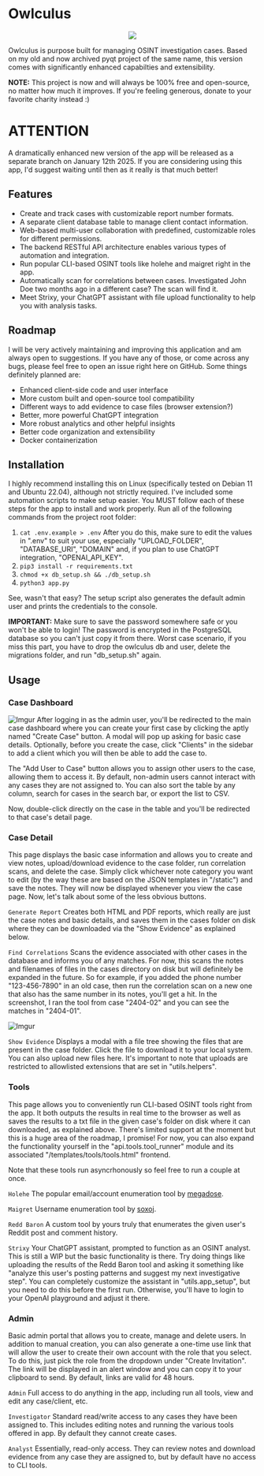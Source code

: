 # Owlculus

<p align="center">
  <img src="https://i.imgur.com/Cuf4hMK.png" />
</p>

Owlculus is purpose built for managing OSINT investigation cases. Based on my old and now archived pyqt project of the same name, this version comes with significantly enhanced capabilties and extensibility.

**NOTE:** This project is now and will always be 100% free and open-source, no matter how much it improves. If you're feeling generous, donate to your favorite charity instead :)

# ATTENTION
A dramatically enhanced new version of the app will be released as a separate branch on January 12th 2025. If you are considering using this app, I'd suggest waiting until then as it really is that much better!

## Features
- Create and track cases with customizable report number formats.
- A separate client database table to manage client contact information.
- Web-based multi-user collaboration with predefined, customizable roles for different permissions.
- The backend RESTful API architecture enables various types of automation and integration.
- Run popular CLI-based OSINT tools like holehe and maigret right in the app.
- Automatically scan for correlations between cases. Investigated John Doe two months ago in a different case? The scan will find it.
- Meet Strixy, your ChatGPT assistant with file upload functionality to help you with analysis tasks.

## Roadmap
I will be very actively maintaining and improving this application and am always open to suggestions. If you have any of those, or come across any bugs, please feel free to open an issue right here on GitHub. Some things definitely planned are:

- Enhanced client-side code and user interface
- More custom built and open-source tool compatibility
- Different ways to add evidence to case files (browser extension?)
- Better, more powerful ChatGPT integration
- More robust analytics and other helpful insights
- Better code organization and extensibility
- Docker containerization

## Installation
I highly recommend installing this on Linux (specifically tested on Debian 11 and Ubuntu 22.04), although not strictly required. I've included some automation scripts to make setup easier. You MUST follow each of these steps for the app to install and work properly. Run all of the following commands from the project root folder:

1. `cat .env.example > .env` After you do this, make sure to edit the values in ".env" to suit your use, especially "UPLOAD_FOLDER", "DATABASE_URI", "DOMAIN" and, if you plan to use ChatGPT integration, "OPENAI_API_KEY".
2. `pip3 install -r requirements.txt`
3. `chmod +x db_setup.sh && ./db_setup.sh`
4. `python3 app.py`

See, wasn't that easy? The setup script also generates the default admin user and prints the credentials to the console.

**IMPORTANT:** Make sure to save the password somewhere safe or you won't be able to login! The password is encrypted in the PostgreSQL database so you can't just copy it from there. Worst case scenario, if you miss this part, you have to drop the owlculus db and user, delete the migrations folder, and run "db_setup.sh" again.

## Usage
### Case Dashboard
![Imgur](https://i.imgur.com/77ndGNj.png)
After logging in as the admin user, you'll be redirected to the main case dashboard where you can create your first case by clicking the aptly named "Create Case" button. A modal will pop up asking for basic case details. Optionally, before you create the case, click "Clients" in the sidebar to add a client which you will then be able to add the case to.

The "Add User to Case" button allows you to assign other users to the case, allowing them to access it. By default, non-admin users cannot interact with any cases they are not assigned to. You can also sort the table by any column, search for cases in the search bar, or export the list to CSV.

Now, double-click directly on the case in the table and you'll be redirected to that case's detail page.

### Case Detail
This page displays the basic case information and allows you to create and view notes, upload/download evidence to the case folder, run correlation scans, and delete the case. Simply click whichever note category you want to edit (by the way these are based on the JSON templates in "/static") and save the notes. They will now be displayed whenever you view the case page. Now, let's talk about some of the less obvious buttons.

`Generate Report` Creates both HTML and PDF reports, which really are just the case notes and basic details, and saves them in the cases folder on disk where they can be downloaded via the "Show Evidence" as explained below.

`Find Correlations` Scans the evidence associated with other cases in the database and informs you of any matches. For now, this scans the notes and filenames of files in the cases directory on disk but will definitely be expanded in the future. So for example, if you added the phone number "123-456-7890" in an old case, then run the correlation scan on a new one that also has the same number in its notes, you'll get a hit. In the screenshot, I ran the tool from case "2404-02" and you can see the matches in "2404-01".

![Imgur](https://i.imgur.com/F4JEcqk.png)

`Show Evidence` Displays a modal with a file tree showing the files that are present in the case folder. Click the file to download it to your local system. You can also upload new files here. It's important to note that uploads are restricted to allowlisted extensions that are set in "utils.helpers".

### Tools
This page allows you to conveniently run CLI-based OSINT tools right from the app. It both outputs the results in real time to the browser as well as saves the results to a txt file in the given case's folder on disk where it can downloaded, as explained above. There's limited support at the moment but this is a huge area of the roadmap, I promise! For now, you can also expand the functionality yourself in the "api.tools.tool_runner" module and its associated "/templates/tools/tools.html" frontend.

Note that these tools run asyncrhonously so feel free to run a couple at once.

`Holehe` The popular email/account enumeration tool by [megadose](https://github.com/megadose/holehe).

`Maigret` Username enumeration tool by [soxoj](https://github.com/soxoj/maigret).

`Redd Baron` A custom tool by yours truly that enumerates the given user's Reddit post and comment history.

`Strixy` Your ChatGPT assistant, prompted to function as an OSINT analyst. This is still a WIP but the basic functionality is there. Try doing things like uploading the results of the Redd Baron tool and asking it something like "analyze this user's posting patterns and suggest my next investigative step". You can completely customize the assistant in "utils.app_setup", but you need to do this before the first run. Otherwise, you'll have to login to your OpenAI playground and adjust it there.

### Admin
Basic admin portal that allows you to create, manage and delete users.
In addition to manual creation, you can also generate a one-time use link that will allow the user to create their own account with the role that you select. To do this, just pick the role from the dropdown under "Create Invitation". The link will be displayed in an alert window and you can copy it to your clipboard to send. By default, links are valid for 48 hours.

`Admin` Full access to do anything in the app, including run all tools, view and edit any case/client, etc.

`Investigator` Standard read/write access to any cases they have been assigned to. This includes editing notes and running the various tools offered in app. By default they cannot create cases.

`Analyst` Essentially, read-only access. They can review notes and download evidence from any case they are assigned to, but by default have no access to CLI tools.
